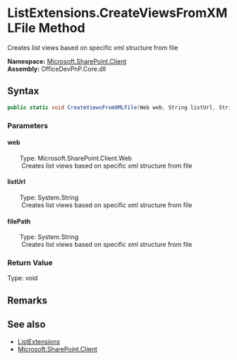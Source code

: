 # ListExtensions.CreateViewsFromXMLFile Method  
 Creates list views based on specific xml structure from file   

**Namespace:** [Microsoft.SharePoint.Client](Microsoft.SharePoint.Client.md)  
**Assembly:** OfficeDevPnP.Core.dll  
## Syntax
```C#
public static void CreateViewsFromXMLFile(Web web, String listUrl, String filePath)
```
### Parameters
#### web  
&emsp;&emsp;Type: Microsoft.SharePoint.Client.Web  
&emsp;&emsp; Creates list views based on specific xml structure from file   

  

#### listUrl  
&emsp;&emsp;Type: System.String  
&emsp;&emsp; Creates list views based on specific xml structure from file   

  

#### filePath  
&emsp;&emsp;Type: System.String  
&emsp;&emsp; Creates list views based on specific xml structure from file   

  

### Return Value
Type: void  

## Remarks
  
## See also
- [ListExtensions](Microsoft.SharePoint.Client.ListExtensions.md) 
- [Microsoft.SharePoint.Client](Microsoft.SharePoint.Client.md) 

